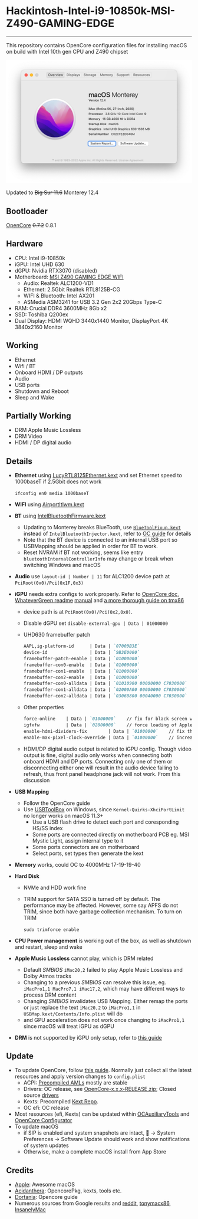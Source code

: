 # Hackintosh-Intel-i9-10850k-MSI-Z490-GAMING-EDGE

---

This repository contains OpenCore configuration files for installing macOS on build with Intel 10th gen CPU and Z490 chipset

![about](images/about.png)

Updated to ~~Big Sur 11.6~~ Monterey 12.4

## Bootloader

[OpenCore](https://dortania.github.io/OpenCore-Install-Guide/) ~~0.7.2~~ 0.8.1

## Hardware

- CPU: Intel i9-10850k
- iGPU: Intel UHD 630
- dGPU: Nvidia RTX3070 (disabled)
- Motherboard: [MSI Z490 GAMING EDGE WIFI](https://www.msi.com/Motherboard/MPG-Z490-GAMING-EDGE-WIFI/Specification)
    - Audio: Realtek ALC1200-VD1
    - Ethernet: 2.5Gbit Realtek RTL8125B-CG
    - WIFI & Bluetooth: Intel AX201
    - ASMedia ASM3241 for USB 3.2 Gen 2x2 20Gbps Type-C
- RAM: Crucial DDR4 3600MHz 8Gb x2
- SSD: Toshiba Q200ex
- Dual Display: HDMI WQHD 3440x1440 Monitor, DisplayPort 4K 3840x2160 Monitor

## Working

- Ethernet
- Wifi / BT
- Onboard HDMI / DP outputs
- Audio
- USB ports
- Shutdown and Reboot
- Sleep and Wake

## Partially Working

- DRM Apple Music Lossless
- DRM Video
- HDMI / DP digital audio

## Details

- **Ethernet** using [LucyRTL8125Ethernet.kext](https://github.com/Mieze/LucyRTL8125Ethernet) and set Ethernet speed to 1000baseT if 2.5Gbit does not work
    
    `ifconfig en0 media 1000baseT`
    
- **WIFI** using [AirportItlwm.kext](https://github.com/OpenIntelWireless/itlwm/releases)
- **BT** using [IntelBluetoothFirmware.kext](https://github.com/OpenIntelWireless/IntelBluetoothFirmware/releases)
    - Updating to Monterey breaks BlueTooth, use [`BlueToolFixup.kext`](https://github.com/acidanthera/BrcmPatchRAM/release) instead of `IntelBluetoothInjector.kext`, refer to [OC guide](https://dortania.github.io/OpenCore-Install-Guide/extras/monterey.html#bluetooth) for details
    - Note that the BT device is connected to an internal USB port so USBMapping should be applied in order for BT to work.
    - Reset NVRAM if BT not working, seems like entry `bluetoothInternalControllerInfo` may change or break when switching Windows and macOS
- **Audio** use `layout-id | Number | 11` for ALC1200 device path at `PciRoot(0x0)/Pci(0x1F,0x3)`
- **iGPU** needs extra configs to work properly. Refer to [OpenCore doc](https://dortania.github.io/OpenCore-Post-Install/gpu-patching/intel-patching/), [WhateverGreen readme](https://github.com/acidanthera/WhateverGreen) [manual](https://github.com/acidanthera/WhateverGreen/tree/master/Manual) and [a more thorough guide on tmx86](https://www.tonymacx86.com/threads/guide-general-framebuffer-patching-guide-hdmi-black-screen-problem.269149/)
    - device path is at `PciRoot(0x0)/Pci(0x2,0x0)`.
    - Disable dGPU set `disable-external-gpu | Data | 01000000`
    - UHD630 framebuffer patch
        
        ```markdown
        AAPL,ig-platform-id      | Data | `07009B3E`
        device-id                | Data | `9B3E0000`
        framebuffer-patch-enable | Data | `01000000`
        framebuffer-con0-enable  | Data | `01000000`
        framebuffer-con1-enable  | Data | `01000000`
        framebuffer-con2-enable  | Data | `01000000`
        framebuffer-con0-alldata | Data | `01010900 00080000 C7030000`
        framebuffer-con1-alldata | Data | `02000A00 00080000 C7030000`
        framebuffer-con2-alldata | Data | `03060800 00040000 C7030000`
        ```
        
    - Other properties
        
        ```markdown
        force-online    | Data | `01000000`    // fix for black screen when wake up from sleep
        igfxfw          | Data | `02000000`    // force loading of Apple GuC firmware
        enable-hdmi-dividers-fix        | Data | `01000000`    // fix the infinite loop on establishing Intel HDMI connections
        enable-max-pixel-clock-override | Data | `01000000`    // increase max pixel clock to unlock 4k60hz or overclock higher refresh rate
        ```
        
    - HDMI/DP digital audio output is related to iGPU config. Though video output is fine, digital audio only works when connecting both onboard HDMI and DP ports. Connecting only one of them or disconnecting either one will result in the audio device failing to refresh, thus front panel headphone jack will not work. From this discussion
- **USB Mapping**
    - Follow the OpenCore guide
    - Use [USBToolBox](https://github.com/USBToolBox/tool) on Windows, since `Kernel-Quirks-XhciPortLimit` no longer works on macOS 11.3+
        - Use a USB flash drive to detect each port and coresponding HS/SS index
        - Some ports are connected directly on motherboard PCB eg. MSI Mystic Light, assign internal type to it
        - Some ports connectors are on motherboard
        - Select ports, set types then generate the kext
- **Memory** works, could OC to 4000MHz 17-19-19-40
- **Hard Disk**
    - NVMe and HDD work fine
    - TRIM support for SATA SSD is turned off by default. The performance may be affected. However, some say APFS do not TRIM, since both have garbage collection mechanism. To turn on TRIM
        
        `sudo trimforce enable`
        
- **CPU Power management** is working out of the box, as well as shutdown and restart, sleep and wake
- **Apple Music Lossless** cannot play, which is DRM related
    - Default *SMBIOS* `iMac20,2` failed to play Apple Music Lossless and Dolby Atmos tracks
    - Changing to a previous *SMBIOS* can resolve this issue, eg. `iMacPro1,1 MacPro7,1 iMac17,2`, which may have different ways to process DRM content
    - Changing *SMBIOS* invalidates USB Mapping. Either remap the ports or just replace the text `iMac20,2` to `iMacPro1,1` in `USBMap.kext/Contents/Info.plist` will do
    - and GPU acceleration does not work once changing to `iMacPro1,1` since macOS will treat iGPU as dGPU
- **DRM** is not supported by iGPU only setup, refer to [this guide](https://dortania.github.io/OpenCore-Post-Install/universal/drm.html)

## Update

- To update OpenCore, follow [this guide](https://dortania.github.io/OpenCore-Post-Install/universal/update.html). Normally just collect all the latest resources and apply version changes to `config.plist`
    - ACPI: [Precompiled AMLs](https://github.com/dortania/Getting-Started-With-ACPI/tree/master/extra-files/compiled) mostly are stable
    - Drivers: OC release, see [OpenCore-x.x.x-RELEASE.zip](https://github.com/acidanthera/OpenCorePkg/releases); Closed source [drivers](https://github.com/acidanthera/OcBinaryData/tree/master/Drivers)
    - Kexts: Precompiled [Kext Repo](http://kexts.goldfish64.com/).
    - OC efi: OC release
- Most resources (efi, Kexts) can be updated within [OCAuxiliaryTools](https://github.com/ic005k/OCAuxiliaryTools/) and [OpenCore Configurator](https://mackie100projects.altervista.org/download-opencore-configurator/)
- To update macOS
    - if SIP is enabled and system snapshots are intact,  → System Preferences → Software Update should work and show notifications of system updates
    - Otherwise, make a complete macOS install from App Store

## Credits

- [Apple](https://www.apple.com/): Awesome macOS
- [Acidanthera](https://github.com/acidanthera): OpencorePkg, kexts, tools etc.
- [Dortania](https://github.com/dortania): Opencore guide
- Numerous sources from Google results and [reddit](https://www.reddit.com/r/hackintosh/), [tonymacx86](https://www.tonymacx86.com/categories/post-installation.26/), [InsanelyMac](https://www.insanelymac.com/forum)
